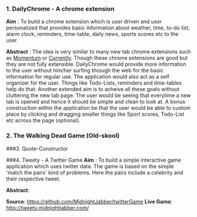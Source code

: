 ### 1. DailyChrome - A chrome extension

**Aim** : To build a chrome extension which is user driven and user personalized that provides basic information about weather, time, to-do list, alarm clock, reminders, time-table, daily news, sports scores etc to the user.

**Abstract** : The idea is very similar to many new tab chrome extensions such as [Momentum](https://chrome.google.com/webstore/detail/momentum/laookkfknpbbblfpciffpaejjkokdgca?hl=en) or [Currently](https://chrome.google.com/webstore/detail/currently/ojhmphdkpgbibohbnpbfiefkgieacjmh?hl=en). Though these chrome extensions are good but they are not fully extensible. DailyChrome would provide more information to the user without him/her surfing through the web for the basic information for regular use. The application would also act as a self organizer for the user. Things like Todo-Lists, reminders and time-tables help do that. Another extended aim is to acheive all these goals without cluttering the new tab page. The user would be seeing that everytime a new tab is opened and hence it should be simple and clean to look at. A bonus construction within the application be that the user would be able to custom place by clicking and dragging smaller things like Sport scores, Todo-List etc across the page (optional).

### 2. The Walking Dead Game (Old-skool)

###3. Quote-Constructor

###4. Tweety - A Twitter Game
**Aim** : To build a simple interactive game application which uses twitter data. The game is based on the simple 'match the pairs' kind of problems. Here the pairs include a celebrity and their respective tweet.  

**Abstract**:


**Source**: https://github.com/MidnightJabber/twitterGame
**Live Game**: http://tweety.midnightjabber.com/
